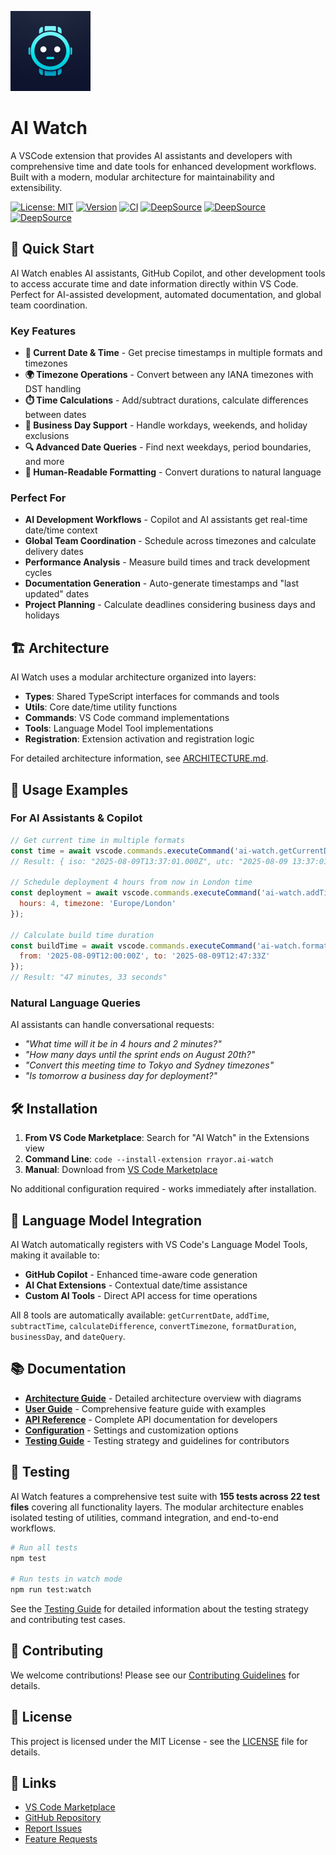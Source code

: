 ![AI Watch Logo](icon.png)
# AI Watch

A VSCode extension that provides AI assistants and developers with comprehensive time and date tools for enhanced development workflows. Built with a modern, modular architecture for maintainability and extensibility.

[![License: MIT](https://img.shields.io/badge/License-MIT-yellow.svg)](https://opensource.org/licenses/MIT)
[![Version](https://img.shields.io/visual-studio-marketplace/v/rrayor.ai-watch)](https://marketplace.visualstudio.com/items?itemName=rrayor.ai-watch)
[![CI](https://github.com/Rrayor/ai-watch/actions/workflows/ci.yml/badge.svg)](https://github.com/Rrayor/ai-watch/actions/workflows/ci.yml)
[![DeepSource](https://app.deepsource.com/gh/Rrayor/ai-watch.svg/?label=code+coverage&show_trend=true&token=O815bGyhxkzJ8iP3CzF__zVe)](https://app.deepsource.com/gh/Rrayor/ai-watch/)
[![DeepSource](https://app.deepsource.com/gh/Rrayor/ai-watch.svg/?label=active+issues&show_trend=true&token=O815bGyhxkzJ8iP3CzF__zVe)](https://app.deepsource.com/gh/Rrayor/ai-watch/)
[![DeepSource](https://app.deepsource.com/gh/Rrayor/ai-watch.svg/?label=resolved+issues&show_trend=true&token=O815bGyhxkzJ8iP3CzF__zVe)](https://app.deepsource.com/gh/Rrayor/ai-watch/)

## 🚀 Quick Start

AI Watch enables AI assistants, GitHub Copilot, and other development tools to access accurate time and date information directly within VS Code. Perfect for AI-assisted development, automated documentation, and global team coordination.

### Key Features

- **📅 Current Date & Time** - Get precise timestamps in multiple formats and timezones
- **🌍 Timezone Operations** - Convert between any IANA timezones with DST handling
- **⏱️ Time Calculations** - Add/subtract durations, calculate differences between dates
- **💼 Business Day Support** - Handle workdays, weekends, and holiday exclusions
- **🔍 Advanced Date Queries** - Find next weekdays, period boundaries, and more
- **🎨 Human-Readable Formatting** - Convert durations to natural language

### Perfect For

- **AI Development Workflows** - Copilot and AI assistants get real-time date/time context
- **Global Team Coordination** - Schedule across timezones and calculate delivery dates
- **Performance Analysis** - Measure build times and track development cycles
- **Documentation Generation** - Auto-generate timestamps and "last updated" dates
- **Project Planning** - Calculate deadlines considering business days and holidays

## 🏗️ Architecture

AI Watch uses a modular architecture organized into layers:

- **Types**: Shared TypeScript interfaces for commands and tools
- **Utils**: Core date/time utility functions
- **Commands**: VS Code command implementations
- **Tools**: Language Model Tool implementations
- **Registration**: Extension activation and registration logic

For detailed architecture information, see [ARCHITECTURE.md](docs/ARCHITECTURE.md).

## 📖 Usage Examples

### For AI Assistants & Copilot

```javascript
// Get current time in multiple formats
const time = await vscode.commands.executeCommand('ai-watch.getCurrentDate');
// Result: { iso: "2025-08-09T13:37:01.000Z", utc: "2025-08-09 13:37:01", local: "2025-08-09 09:37:01" }

// Schedule deployment 4 hours from now in London time
const deployment = await vscode.commands.executeCommand('ai-watch.addTime', {
  hours: 4, timezone: 'Europe/London'
});

// Calculate build time duration
const buildTime = await vscode.commands.executeCommand('ai-watch.formatDuration', {
  from: '2025-08-09T12:00:00Z', to: '2025-08-09T12:47:33Z'
});
// Result: "47 minutes, 33 seconds"
```

### Natural Language Queries

AI assistants can handle conversational requests:
- *"What time will it be in 4 hours and 2 minutes?"*
- *"How many days until the sprint ends on August 20th?"*
- *"Convert this meeting time to Tokyo and Sydney timezones"*
- *"Is tomorrow a business day for deployment?"*

## 🛠️ Installation

1. **From VS Code Marketplace**: Search for "AI Watch" in the Extensions view
2. **Command Line**: `code --install-extension rrayor.ai-watch`
3. **Manual**: Download from [VS Code Marketplace](https://marketplace.visualstudio.com/items?itemName=rrayor.ai-watch)

No additional configuration required - works immediately after installation.

## 🤖 Language Model Integration

AI Watch automatically registers with VS Code's Language Model Tools, making it available to:
- **GitHub Copilot** - Enhanced time-aware code generation
- **AI Chat Extensions** - Contextual date/time assistance
- **Custom AI Tools** - Direct API access for time operations

All 8 tools are automatically available: `getCurrentDate`, `addTime`, `subtractTime`, `calculateDifference`, `convertTimezone`, `formatDuration`, `businessDay`, and `dateQuery`.

## 📚 Documentation

- **[Architecture Guide](docs/ARCHITECTURE.md)** - Detailed architecture overview with diagrams
- **[User Guide](docs/USER_GUIDE.md)** - Comprehensive feature guide with examples
- **[API Reference](docs/API_REFERENCE.md)** - Complete API documentation for developers
- **[Configuration](docs/CONFIGURATION.md)** - Settings and customization options
- **[Testing Guide](docs/TESTING.md)** - Testing strategy and guidelines for contributors

## 🧪 Testing

AI Watch features a comprehensive test suite with **155 tests across 22 test files** covering all functionality layers. The modular architecture enables isolated testing of utilities, command integration, and end-to-end workflows.

```bash
# Run all tests
npm test

# Run tests in watch mode
npm run test:watch
```

See the [Testing Guide](docs/TESTING.md) for detailed information about the testing strategy and contributing test cases.

## 🤝 Contributing

We welcome contributions! Please see our [Contributing Guidelines](CONTRIBUTING.md) for details.

## 📄 License

This project is licensed under the MIT License - see the [LICENSE](LICENSE) file for details.

## 🔗 Links

- [VS Code Marketplace](https://marketplace.visualstudio.com/items?itemName=rrayor.ai-watch)
- [GitHub Repository](https://github.com/Rrayor/copilot-watch)
- [Report Issues](https://github.com/Rrayor/copilot-watch/issues)
- [Feature Requests](https://github.com/Rrayor/copilot-watch/issues/new?template=feature_request.md)
